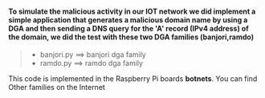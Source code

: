  #### To simulate the malicious activity in our IOT network we did implement a simple application that generates a malicious domain name by using a DGA and then sending a DNS query for the 'A' record (IPv4 address) of the  domain, we did the test with these two DGA families (banjori,ramdo)
>
> - banjori.py ==> banjori dga family 
> - ramdo.py ==> ramdo dga family
>
  This code is implemented in the Raspberry Pi boards **botnets**.
You can find Other families on the Internet
